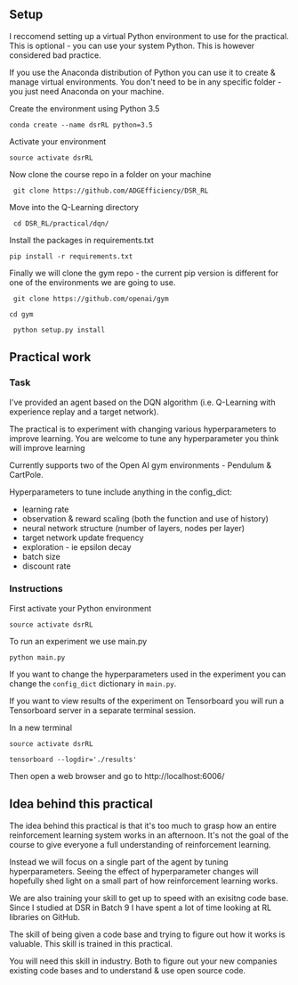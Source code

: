 
## Setup

I reccomend setting up a virtual Python environment to use for the practical.  This is optional - you can use your system Python.  This is however considered bad practice.

If you use the Anaconda distribution of Python you can
use it to create & manage virtual environments.  You don't need to be in any specific folder - you just need Anaconda on your machine.

Create the environment using Python 3.5

` conda create --name dsrRL python=3.5 `

Activate your environment

` source activate dsrRL `

Now clone the course repo in a folder on your machine

` git clone https://github.com/ADGEfficiency/DSR_RL`

Move into the Q-Learning directory

` cd DSR_RL/practical/dqn/`

Install the packages in requirements.txt

` pip install -r requirements.txt `

Finally we will clone the gym repo - the current pip version is different for one of the environments we are going to
use.  

` git clone https://github.com/openai/gym`

` cd gym `

` python setup.py install`

## Practical work

### Task

I've provided an agent based on the DQN algorithm (i.e. Q-Learning with experience replay and a target network).

The practical is to experiment with changing various hyperparameters to improve learning.  You are welcome to tune any hyperparameter you think will improve learning

Currently supports two of the Open AI gym environments - Pendulum & CartPole.

Hyperparameters to tune include anything in the config_dict:
- learning rate
- observation & reward scaling (both the function and use of history)
- neural network structure (number of layers, nodes per layer)
- target network update frequency
- exploration - ie epsilon decay
- batch size
- discount rate

### Instructions

First activate your Python environment

` source activate dsrRL `

To run an experiment we use main.py

` python main.py `

If you want to change the hyperparameters used in the experiment you can change the `config_dict` dictionary in `main.py`.

If you want to view results of the experiment on Tensorboard you will run a Tensorboard server in a separate terminal session.

In a new terminal

` source activate dsrRL `

` tensorboard --logdir='./results' `

Then open a web browser and go to http://localhost:6006/

## Idea behind this practical
The idea behind this practical is that it's too much to grasp how an entire reinforcement learning system works in an
afternoon.  It's not the goal of the course to give everyone a full understanding of reinforcement learning.

Instead we will focus on a single part of the agent by tuning hyperparameters.  Seeing the effect of hyperparameter changes will hopefully shed light on a small part of how reinforcement learning works.  

We are also training your skill to get up to speed with an exisitng code base.  Since I studied at DSR in Batch 9 I have spent a lot of time looking at RL libraries on GitHub.  

The skill of being given a code base and trying to figure out how it works is valuable.  This skill is trained in this practical.

You will need this skill in industry.  Both to figure out your new companies existing code bases and to understand &
use open source code.
